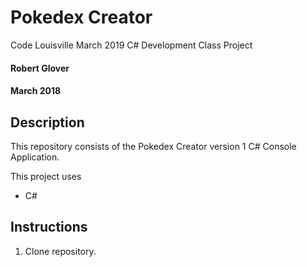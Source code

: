 # Pokedex Creator
Code Louisville March 2019 C# Development Class Project

#### Robert Glover
#### March 2018

## Description

This repository consists of the Pokedex Creator version 1 C# Console Application.


This project uses
* C#

## Instructions

1. Clone repository.

